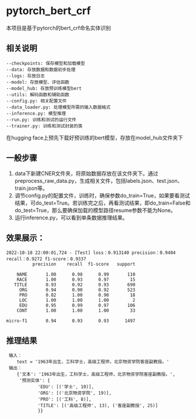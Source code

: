 # pytorch_bert_crf
本项目是基于pytorch的bert_crf命名实体识别

## 相关说明
```
--checkpoints: 保存模型和加载模型
--data: 存放数据和数据初步处理
--logs: 存放日志
--model: 存放模型、评估函数
--model_hub: 存放预训练模型bert
--utils: 解码函数和辅助函数
--config.py: 相关配置文件
--data_loader.py: 处理模型所需的输入数据格式
--inference.py: 模型推理
--run.py: 训练和测试的运行文件
--trainer.py: 训练和测试封装的类
```
在hugging face上预先下载好预训练的bert模型，存放在model_hub文件夹下

## 一般步骤
1. data下新建CNER文件夹，将原始数据存放在该文件夹下。通过preprocess_raw_data.py，生成相关文件，包括labels.json、test.json、train.json等。
2. 调节config.py的配置文件，训练时，确保参数do_train=True，如果要看测试结果，可do_test=True。若训练完之后，再看测试结果，即do_train=False和do_test=True，那么要确保加载的模型路径resume参数不能为None。
3. 运行inference.py，可以看到单条数据推理结果。

## 效果展示：
```
2022-10-18 22:00:01,724 - [Test] loss：0.913140 precision：0.9404 recall：0.9272 f1-score：0.9337
          precision    recall  f1-score   support

    NAME       1.00      0.98      0.99       110
    RACE       1.00      0.93      0.97        15
   TITLE       0.93      0.92      0.93       690
     ORG       0.94      0.90      0.92       523
     PRO       0.82      1.00      0.90        18
     LOC       1.00      1.00      1.00         2
     EDU       0.95      0.99      0.97       106
    CONT       1.00      1.00      1.00        33

micro-f1       0.94      0.93      0.93      1497
```
## 推理结果
```
 输入：
    text = '1963年出生，工科学士，高级工程师，北京物资学院客座副教授。'
 输出：
    {'文本': '1963年出生，工科学士，高级工程师，北京物资学院客座副教授。',
     '预测实体': {
            'EDU': [('学士', 10)],
            'ORG': [('北京物资学院', 19)],
            'PRO': [('工科', 8)],
            'TITLE': [('高级工程师', 13), ('客座副教授', 25)]
            }}
```